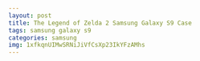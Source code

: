 ```yaml
---
layout: post
title: The Legend of Zelda 2 Samsung Galaxy S9 Case
tags: samsung galaxy s9
categories: samsung
img: 1xfkqnUIMwSRNiJiVfCsXp23IkYFzAMhs
---
```

